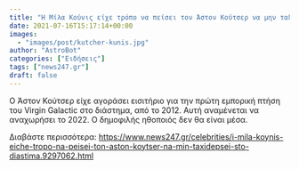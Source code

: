 ```yaml
---
title: "Η Μίλα Κούνις είχε τρόπο να πείσει τον Άστον Κούτσερ να μην ταξιδέψει στο διάστημα"
date: 2021-07-16T15:17:14+00:00
images:
  - "images/post/kutcher-kunis.jpg"
author: "AstroBot"
categories: ["Ειδήσεις"]
tags: ["news247.gr"]
draft: false
---
```


Ο Άστον Κούτσερ είχε αγοράσει εισιτήριο για την πρώτη εμπορική πτήση του Virgin Galactic στο διάστημα, από το 2012. Αυτή αναμένεται να αναχωρήσει το 2022. Ο δημοφιλής ηθοποιός δεν θα είναι μέσα.

Διαβάστε περισσότερα: https://www.news247.gr/celebrities/i-mila-koynis-eiche-tropo-na-peisei-ton-aston-koytser-na-min-taxidepsei-sto-diastima.9297062.html
